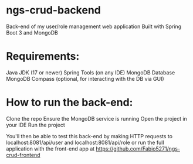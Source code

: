 # ngs-crud-backend
Back-end of my user/role management web application
Built with Spring Boot 3 and MongoDB

# Requirements:
Java JDK (17 or newer)
Spring Tools (on any IDE)
MongoDB Database
MongoDB Compass (optional, for interacting with the DB via GUI)

# How to run the back-end:
Clone the repo
Ensure the MongoDB service is running
Open the project in your IDE
Run the project

You'll then be able to test this back-end by making HTTP requests to localhost:8081/api/user and localhost:8081/api/role or run the full application with the front-end app at https://github.com/Fabio5271/ngs-crud-frontend
